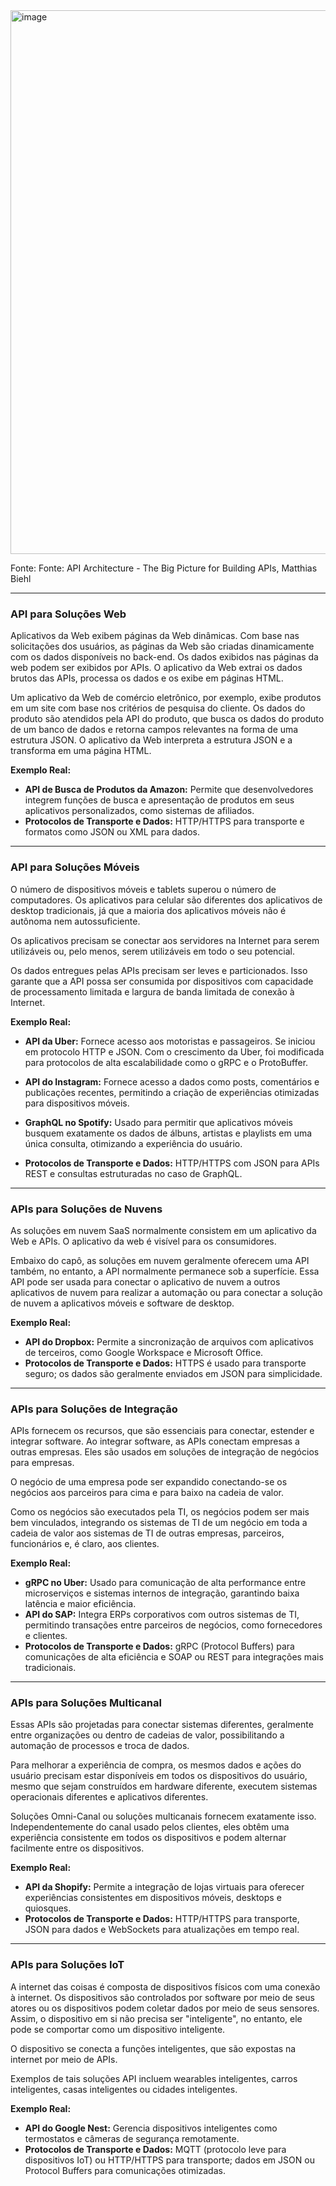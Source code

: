 
<img width="870" alt="image" src="https://github.com/user-attachments/assets/ffe59d64-9ef8-41b8-a691-6e3f37d87267" />

Fonte: Fonte: API Architecture - The Big Picture for Building APIs, Matthias Biehl

---

### API para Soluções Web

Aplicativos da Web exibem páginas da Web dinâmicas. Com base nas solicitações dos usuários, as páginas da Web são criadas dinamicamente com os dados disponíveis no back-end. Os dados exibidos nas páginas da web podem ser exibidos por APIs. O aplicativo da Web extrai os dados brutos das APIs, processa os dados e os exibe em páginas HTML. 

Um aplicativo da Web de comércio eletrônico, por exemplo, exibe produtos em um site com base nos critérios de pesquisa do cliente. Os dados do produto são atendidos pela API do produto, que busca os dados do produto de um banco de dados e retorna campos relevantes na forma de uma estrutura JSON. O aplicativo da Web interpreta a estrutura JSON e a transforma em uma página HTML.


**Exemplo Real:**
- **API de Busca de Produtos da Amazon:** Permite que desenvolvedores integrem funções de busca e apresentação de produtos em seus aplicativos personalizados, como sistemas de afiliados.
- **Protocolos de Transporte e Dados:** HTTP/HTTPS para transporte e formatos como JSON ou XML para dados.

---

### API para Soluções Móveis

O número de dispositivos móveis e tablets superou o número de computadores. Os aplicativos para celular são diferentes dos aplicativos de desktop tradicionais, já que a maioria dos aplicativos móveis não é autônoma nem autossuficiente. 

Os aplicativos precisam se conectar aos servidores na Internet para serem utilizáveis ou, pelo menos, serem utilizáveis em todo o seu potencial.

Os dados entregues pelas APIs precisam ser leves e particionados. Isso garante que a API possa ser consumida por dispositivos com capacidade de processamento limitada e largura de banda limitada de conexão à Internet.


**Exemplo Real:**
- **API da Uber:** Fornece acesso aos motoristas e passageiros. Se iniciou em protocolo HTTP e JSON. Com o crescimento da Uber, foi modificada para protocolos de alta escalabilidade como o gRPC e o ProtoBuffer.
- **API do Instagram:** Fornece acesso a dados como posts, comentários e publicações recentes, permitindo a criação de experiências otimizadas para dispositivos móveis.
- **GraphQL no Spotify:** Usado para permitir que aplicativos móveis busquem exatamente os dados de álbuns, artistas e playlists em uma única consulta, otimizando a experiência do usuário.

- **Protocolos de Transporte e Dados:** HTTP/HTTPS com JSON para APIs REST e consultas estruturadas no caso de GraphQL.

---

### APIs para Soluções de Nuvens

As soluções em nuvem SaaS normalmente consistem em um aplicativo da Web e APIs. O aplicativo da web é visível para os consumidores. 

Embaixo do capô, as soluções em nuvem geralmente oferecem uma API também, no entanto, a API normalmente permanece sob a superfície. Essa API pode ser usada para conectar o aplicativo de nuvem a outros aplicativos de nuvem para realizar a automação ou para conectar a solução de nuvem a aplicativos móveis e software de desktop. 

**Exemplo Real:**
- **API do Dropbox:** Permite a sincronização de arquivos com aplicativos de terceiros, como Google Workspace e Microsoft Office.
- **Protocolos de Transporte e Dados:** HTTPS é usado para transporte seguro; os dados são geralmente enviados em JSON para simplicidade.

---

### APIs para Soluções de Integração

APIs fornecem os recursos, que são essenciais para conectar, estender e integrar software. Ao integrar software, as APIs conectam empresas a outras empresas. Eles são usados em soluções de integração de negócios para empresas. 

O negócio de uma empresa pode ser expandido conectando-se os negócios aos parceiros para cima e para baixo na cadeia de valor. 

Como os negócios são executados pela TI, os negócios podem ser mais bem vinculados, integrando os sistemas de TI de um negócio em toda a cadeia de valor aos sistemas de TI de outras empresas, parceiros, funcionários e, é claro, aos clientes.


**Exemplo Real:**
- **gRPC no Uber:** Usado para comunicação de alta performance entre microserviços e sistemas internos de integração, garantindo baixa latência e maior eficiência.
- **API do SAP:** Integra ERPs corporativos com outros sistemas de TI, permitindo transações entre parceiros de negócios, como fornecedores e clientes.
- **Protocolos de Transporte e Dados:** gRPC (Protocol Buffers) para comunicações de alta eficiência e SOAP ou REST para integrações mais tradicionais.

---

### APIs para Soluções Multicanal


Essas APIs são projetadas para conectar sistemas diferentes, geralmente entre organizações ou dentro de cadeias de valor, possibilitando a automação de processos e troca de dados.

Para melhorar a experiência de compra, os mesmos dados e ações do usuário precisam estar disponíveis em todos os dispositivos do usuário, mesmo que sejam construídos em hardware diferente, executem sistemas operacionais diferentes e aplicativos diferentes. 

Soluções Omni-Canal ou soluções multicanais fornecem exatamente isso. Independentemente do canal usado pelos clientes, eles obtêm uma experiência consistente em todos os dispositivos e podem alternar facilmente entre os dispositivos. 


**Exemplo Real:**
- **API da Shopify:** Permite a integração de lojas virtuais para oferecer experiências consistentes em dispositivos móveis, desktops e quiosques.
- **Protocolos de Transporte e Dados:** HTTP/HTTPS para transporte, JSON para dados e WebSockets para atualizações em tempo real.

---

### APIs para Soluções IoT

A internet das coisas é composta de dispositivos físicos com uma conexão à internet. Os dispositivos são controlados por software por meio de seus atores ou os dispositivos podem coletar dados por meio de seus sensores. Assim, o dispositivo em si não precisa ser "inteligente", no entanto, ele pode se comportar como um dispositivo inteligente.

O dispositivo se conecta a funções inteligentes, que são expostas na internet por meio de APIs. 

Exemplos de tais soluções API incluem wearables inteligentes, carros inteligentes, casas inteligentes ou cidades inteligentes.

**Exemplo Real:**
- **API do Google Nest:** Gerencia dispositivos inteligentes como termostatos e câmeras de segurança remotamente.
- **Protocolos de Transporte e Dados:** MQTT (protocolo leve para dispositivos IoT) ou HTTP/HTTPS para transporte; dados em JSON ou Protocol Buffers para comunicações otimizadas.

